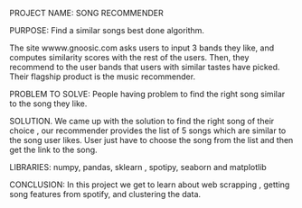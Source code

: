 PROJECT NAME: SONG RECOMMENDER

PURPOSE: Find a similar songs best done algorithm.


The site wwww.gnoosic.com asks users to input 3 bands they like, and computes similarity scores with the rest of the users. Then, they recommend to the user bands that users with similar tastes have picked. Their flagship product is the music recommender. 


PROBLEM TO SOLVE: People having problem to find the right song similar to the song they like.

SOLUTION. We came up with the solution to  find the right song of their choice , our recommender provides the list of 5 songs which are similar to the song user likes. User just have to choose the song from the list and then  get the link to the song. 	

LIBRARIES: numpy, pandas, sklearn , spotipy, seaborn and matplotlib 

CONCLUSION: In this project we get to learn about web scrapping , getting song features from spotify, and clustering the data. 